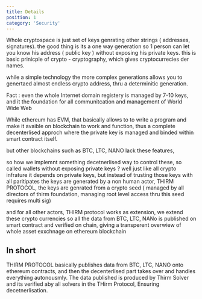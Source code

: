 ```yaml
---
title: Details
position: 1
category: 'Security'
---
```




Whole cryptospace is just set of keys genrating other strings ( addresses, signatures). the good thing is its a one way generation so 1 person can let you know his address ( public key ) without exposing his private keys. this is basic prinicple of crypto - cryptography, which gives cryptocurrecies der names.

while a simple technology the more complex generations allows you to genertaed almost endless crypto address, thru a determinitic generation.

Fact : even the whole Internet domain registery is managed by 7-10 keys, and it the foundation for all communitcation and management of World Wide Web



While ethereum has EVM, that basically allows to to write a program and make it avaible on blockchain to work and function, thus a complete decenterlised approch where the private key is managed and binded within smart contract itself.

but other blockchains such as BTC, LTC, NANO lack these features,

so how we implemnt something decetnerlised way to control these, so called wallets without exposing private keys ? well just like all crypto infrature it depends on private keys, but instead of trusting those keys with all paritipates the keys are generated by a non human actor, THIRM PROTOCOL, the keys are genrated from a crypto seed  ( managed by all directors of thirm foundation, managing root level access thru this seed requires multi sig)

and for all other actors, THIRM protocol works as extension, we extend these crypto currencies so all the data from BTC, LTC, NANo is published on smart contract and verified on chain, giving a transperent overwiew of whole asset exxchnage on ethereum blockchain 



## In short 

THIRM PROTOCOL basically publishes data from BTC, LTC, NANO onto ethereum contracts, and then the decenterlised part takes over and handles everything autonousmly. 
The data published is produced by Thirm Solver and its verified aby all solvers in the THirm Protocol, Ensuring decetnerlisation. 




